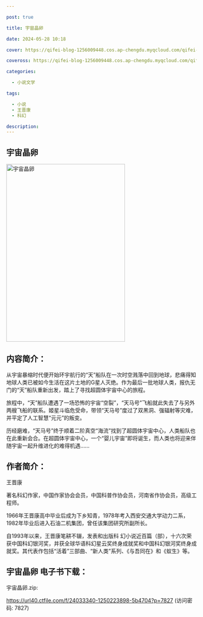 ```yaml
---

post: true

title: 宇宙晶卵

date: 2024-05-28 10:18

cover: https://qifei-blog-1256009448.cos.ap-chengdu.myqcloud.com/qifei-blog/65ee7a879f345e8d03c5c611.jpg

coveross: https://qifei-blog-1256009448.cos.ap-chengdu.myqcloud.com/qifei-blog/65ee7a879f345e8d03c5c611.jpg

categories:

  - 小说文学

tags:

  - 小说
  - 王晋康
  - 科幻

description:
---
```


## 宇宙晶卵
<img alt="宇宙晶卵 " class="aligncenter loaded" data-was-processed="true" decoding="async" fetchpriority="high" height="471" src="https://qifei-blog-1256009448.cos.ap-chengdu.myqcloud.com/qifei-blog/65ee7a879f345e8d03c5c611.jpg " style="cursor: zoom-in;" width="314"/>

## 内容简介：

从宇宙暴缩时代便开始环宇航行的“天”船队在一次时空溅落中回到地球，悲痛得知地球人类已被如今生活在这片土地的G星人灭绝。作为最后一批地球人类，报仇无门的“天”船队重新出发，踏上了寻找超圆体宇宙中心的旅程。

旅程中，“天”船队遭遇了一场恐怖的宇宙“空裂”，“天马号”飞船就此失去了与另外两艘飞船的联系。姬星斗临危受命，带领“天马号”度过了双黑洞、强辐射等灾难，并平定了人工智慧“元元”的叛变。

历经磨难，“天马号”终于顺着二阶真空“海流”找到了超圆体宇宙中心，人类船队也在此重新会合。在超圆体宇宙中心，一个“婴儿宇宙”即将诞生，而人类也将迎来伴随宇宙一起升维进化的难得机遇……

## 作者简介：

王晋康

著名科幻作家，中国作家协会会员，中国科普作协会员，河南省作协会员，高级工程师。

1966年王晋康高中毕业后成为下乡知青，1978年考入西安交通大学动力二系，1982年毕业后进入石油二机集团，曾任该集团研究所副所长。

自1993年以来，王晋康笔耕不辍，发表和出版科 幻小说近百篇（部），十六次荣获中国科幻银河奖，并获全球华语科幻星云奖终身成就奖和中国科幻银河奖终身成就奖。其代表作包括“活着”三部曲、“新人类”系列、《与吾同在》和《蚁生》等。

## 宇宙晶卵 电子书下载：



宇宙晶卵.zip: 

https://url40.ctfile.com/f/24033340-1250223898-5b4704?p=7827 (访问密码: 7827)

